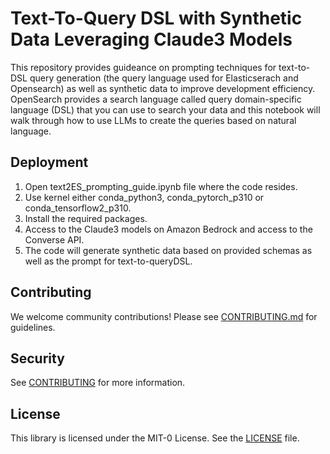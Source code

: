 # Text-To-Query DSL with Synthetic Data Leveraging Claude3 Models

This repository provides guideance on prompting techniques for text-to-DSL query generation (the query language used for Elasticserach and Opensearch) as well as synthetic data to improve development efficiency. OpenSearch provides a search language called query domain-specific language (DSL) that you can use to search your data and this notebook will walk through how to use LLMs to create the queries based on natural language.

## Deployment

1. Open text2ES_prompting_guide.ipynb file where the code resides.
2. Use kernel either conda_python3, conda_pytorch_p310 or conda_tensorflow2_p310.
3. Install the required packages.
4. Access to the Claude3 models on Amazon Bedrock and access to the Converse API.
5. The code will generate synthetic data based on provided schemas as well as the prompt for text-to-queryDSL.


## Contributing

We welcome community contributions! Please see [CONTRIBUTING.md](CONTRIBUTING.md) for guidelines.

## Security

See [CONTRIBUTING](CONTRIBUTING.md#security-issue-notifications) for more information.

## License

This library is licensed under the MIT-0 License. See the [LICENSE](LICENSE) file.
